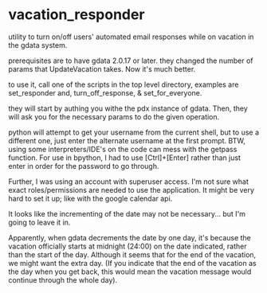 vacation_responder
==================

utility to turn on/off users' automated email responses while on vacation in the gdata system.

prerequisites are to have gdata 2.0.17 or later. they changed the number of params that
UpdateVacation takes. Now it's much better.

to use it, call one of the scripts in the top level directory, examples are set_responder
and, turn_off_response, & set_for_everyone.

they will start by authing you withe the pdx instance of gdata. Then, they will ask you for the
necessary params to do the given operation.

python will attempt to get your username from the current shell, but to use a different one,
just enter the alternate username at the first prompt. BTW, using some interpreters/IDE's on
the code can mess with the getpass function. For use in bpython, I had to use [Ctrl]+[Enter]
rather than just enter in order for the password to go through.

Further, I was using an account with superuser access. I'm not sure what exact roles/permissions
are needed to use the application. It might be very hard to set it up; like with the google calendar
api.

It looks like the incrementing of the date may not be necessary... but I'm going to leave it in.

Apparently, when gdata decrements the date by one day, it's because the vacation officially starts
at midnight (24:00) on the date indicated, rather than the start of the day. Although it seems that
for the end of the vacation, we might want the extra day. (If you indicate that the end of the vacation
as the day when you get back, this would mean the vacation message would continue through the whole day).
